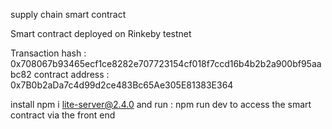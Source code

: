 supply chain smart contract

Smart contract deployed on Rinkeby testnet

Transaction hash : 0x708067b93465ecf1ce8282e707723154cf018f7ccd16b4b2b2a900bf95aabc82
contract address : 0x7B0b2aDa7c4d99d2ce483Bc65Ae305E81383E364

install npm i lite-server@2.4.0 and run : npm run dev to access the smart contract via the front end
